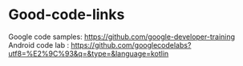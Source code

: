 # Good-code-links
Google code samples:  https://github.com/google-developer-training <br>
Android code lab : https://github.com/googlecodelabs?utf8=%E2%9C%93&q=&type=&language=kotlin
